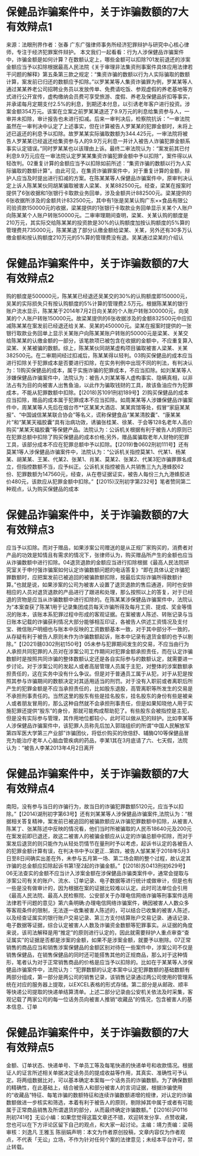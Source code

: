 # 保健品诈骗案件中，关于诈骗数额的7大有效辩点1

来源：法眼刑界作者：张春 广东广强律师事务所经济犯罪辩护与研究中心核心律师，专注于经济犯罪案件辩护。 本文我们一起看看：行为人涉保健品诈骗案件中，诈骗金额是如何计算？在数额认定上，哪些金额可以扣除?01发前退还的涉案金额应当予以扣除根据最高人民法院《关于审理非法集资刑事案件具体应用法律若干问题的解释》第五条第三款之规定：“集资诈骗的数额以行为人实际骗取的数额计算，案发前已归还的数额应予扣除。”以罗某某等人集资诈骗罪为例，罗某某等人通过某某养老公司招聘业务员以发放传单、免费请吃饭、参观虚假的养老基地等方式进行公开宣传，虚构缴纳会员费可享受旅游、度假、养老及保健品折扣等事实，并承诺每月定期支付2.5%的利息，到期还本付息，以引诱老年客户进行投资。涉案金额354万元。该案在立案之前罗某某退还了9.9万元的利息给集资参与人，一审并未扣除，审计报告也未进行扣减。后来一审判决后，检察院抗诉：“一审法院虽然在一审判决中认定了上述事实，但在计算被告人罗某某的犯罪金额时，未将上述已返还的利息予以扣除。故罗某某实际骗取数额为344.425元，一审法院将被告人罗某某已经返还给集资参与人的9.9万元利息一并计入被告人诈骗犯罪金额系事实认定错误。”同时罗某某也以该理由上诉。最终二审法院认为：“案发前其已付利息9.9万元应在一审法院认定罗某某集资诈骗犯罪金额中予以扣除”，案件得以从轻改判。02重复计算的金额应当予以扣除如前所述：“集资诈骗的数额以行为人实际骗取的数额计算”。由此可见，在集资诈骗罪案件中，对于重复计算的金额，辩护人应当及时提出进行扣减的方案。在陈某某等人保健品诈骗案件中，原审判决认定上诉人陈某某伙同胡某骗取被害人梁某、关某882500元。经查，梁某在报案时提供了6张收据和1张银行卡取款业务回单，涉及金额共计882500元。梁某提供的6张收据所涉及的金额共计832500元，其中有1张是吴某认购广东××食品有限公司验资款150000元的收据，梁某提供的1张银行卡取款业务回单显示关某个人账户向陈某某个人账户转账50000元。二审审理期间查明，梁某、关某认购的额度是210万元，其实际交给陈某某的投资款是30%的认购额度加按认购额度的5%算的管理费共735000元，陈某某退了部分认缴金额给梁某、关某，另外还有30多万认缴金额和按认购额度210万元的5%算的管理费没有退。吴某通过梁某的介绍认

# 保健品诈骗案件中，关于诈骗数额的7大有效辩点2

购的额度是500000元，陈某某已经退还吴某交的30%的认购额度即150000元，吴某的实际损失只有按认购额度的5%计算的管理费2.5万元。根据陈某某的银行账户流水显示，陈某某于2014年7月2日向关某的个人账户转账300000元，向吴某的个人账户转账150000元。故梁某提供的6张收据涉及的金额832500元中应扣减陈某某在案发前已经退还给关某、吴某的450000元。梁某在报案时提供的一张银行取款业务回单上显示关某账户向陈某某账户转账的50000元是梁某、关某交给陈某某的认缴金额的一部分，该笔款项已被包含在收据的金额中，不应重复算入梁某、关某被骗的数额。综上，陈某某伙同胡某虚构项目骗取被害人梁某、关某382500元。在二审期间经过扣减后，陈某某得以轻判。03购买保健品的成本应当进行扣除关于犯罪成本是否要进行扣除，在实务判例中出现不同的判法，有判决认为：1)购买保健品的成本，属于实施诈骗的犯罪成本，不应当扣除。如刘某某等人涉嫌保健品诈骗案件中，法院认为：被告人刘某某等人虚构事实、隐瞒真相，以非法占有为目的向被害人出售鱼油，以此作为骗取钱财的工具，故该鱼油应作为犯罪成本，不能从犯罪数额中扣除。【(2018)苏1091刑初189号】2)购买保健品的成本应当扣除，赠品的成本属于犯罪成本不应当扣除。如周某某等人涉嫌保健品诈骗案件中，周某某等人先后在烟台市**区某某大酒店、某某宾馆等处，假冒“家庭某某报”、“中国诚信某某联合协会”等名义，谎称保健食品“某某清胶囊”、“康某某片”和“某某天福胶囊”具有治病功效，诱骗张桂某、徐某、于会等128名老年人高价购买“某某天福胶囊”等保健产品。法院认为：公诉机关根据有利于被告人的原则已在犯罪总额中扣除了购买保健品的成本价格;另外，赠品属骗取老年人财物的犯罪工具，该部分成本不应在犯罪总额中予以扣除。【(2019)鲁0602刑初111号】还有莫某1等人涉保健品诈骗案件中，法院认为：“公诉机关指控莫某1、代某1、杨某某、胡某某、王某、代某2、张某1、肖某、莫某2、张某2、代某3犯诈骗罪罪名成立，但指控数额不当，应予纠正。公诉机关指控被告人共销售三九九港蜂胶62份、犯罪数额为147560元，经查，从在卷证据证实，被告人每份三九九港蜂胶进价480元，该款应从犯罪金额中扣除。”【(2015)汉刑初字第232号】笔者赞同第二种观点，认为购买保健品的成本

# 保健品诈骗案件中，关于诈骗数额的7大有效辩点3

应当予以扣除。而对于赠品，如果涉案公司赠送的是从正规厂家购买的，消费者对产品的功效是知情且有需求的情况下，张律师认为，购买赠品所产生的金额也应当从诈骗数额中进行扣除。04退货退款的金额应当进行扣除根据《最高人民法院研究室关于申付强诈骗案如何认定诈骗数额问题的电话答复》“即在具体认定诈骗犯罪数额时，应把案发前已被追回的被骗款额扣除，按最后实际诈骗所得数额计算。”也就是说，如果涉案的公司为被害人设置了退货退款的售后通道，同时也安排相应的人员对退货退款的产品进行了跟进和处理，那么按照以上的答复，对于已经退的货物是应当从诈骗数额中进行扣除的。在陈某某涉保健品诈骗案件中，法院认为“本案查获了陈某1用于记录集团成员每天诈骗所得及每月工资、提成、奖金等情况的账本，该账本系犯罪过程中形成的客观证据。在案被害人陈述、转账记录与当日账本记载的诈骗获利情况大部分能够相互印证，各被告人供述工资情况及支付宝、微信账户明细也与账本中反映的工资数额基本一致，对于其中部分不一致的，从存疑有利于被告人原则未作为诈骗数额起诉，账本中记录有退货金额的也予以剔除。”【(2021)赣0302刑初150号】05未参与犯罪期间发生的交易，不应当由行为人承担共同犯罪的人员对在涉案公司工作期间对犯罪金额承担责任，而在认定诈骗数额时是按照共同诈骗的整体数额认定还是各自实际参与的数额认定，就需要进一步讨论。对于涉案公司的发起人或者高层管理人员属于主犯，对整体的涉案数额承担责任的，这在实务中没有什么争议。但是对于普通员工属于从犯，对于从犯是按照其参与诈骗期间的数额决定对其适用适当的刑罚。对于没有入职前或者离职后所产生的犯罪金额是不应当承担责任的，比如股东退股，高管离职等所发生的交易是不承担刑事责任的。当然这里的股东有些是挂名股东，挂名股东的身份有些是被亲人或者朋友冒用的，那么这种自然就不会承担刑事责任，但是如果知晓他人用于实施犯罪还提供“股东”的身份，那就可能构成帮助犯了。有些股东会被指控是主犯，但是没有实际参与管理，其作用地位都较小，此时可以做从犯的辩护。比如李某等人涉保健品诈骗案件中，该犯罪人员称先后加入郭瑞组织的所谓“中国人民解放军第四军医大学第三产业部”诈骗团伙，将低价购买的欣倍舒、辅酶Q10等保健品冒充为能治疗老年人心脑血管疾病的药品，李某1其在3月底请了六、七天假，法院认为：“被告人李某2013年4月2日离开

# 保健品诈骗案件中，关于诈骗数额的7大有效辩点4

南阳，没有参与当日的诈骗行为，故当日的诈骗犯罪数额5120元，应当予以扣除。”【(2014)湖刑初字第63号】还有刘某某等人涉保健品诈骗案件,法院认为：“根据相关答复精神，案发前已被追回的被骗款额应从诈骗犯罪数额中扣除，从被害人陈某丁、张某陈述中反映的情况看，他们当时所被骗取的人民币18640元及200元在案发前即已退还，故这二被害人的被骗金额应从认定的诈骗总额中扣除，而对于案发后退货的则只能作为从轻处罚情节在量刑时予以考虑，起诉书认定的各被告人的犯罪金额计算有误，在判决书中予以更正...第四，被告人邹某某于2018年5月3日至8日间确实出差在外，未参与五月第一场、第二场会期的整个过程，故认定其诈骗的总金额应扣除起诉书第1至2起的诈骗金额。”【(2018)苏0413刑初629号】06无法查实的金额不应当计入涉案金额在涉保健品诈骗类案件中，通常会提取与涉案公司有关的账户、流水、订单记录、电子数据等进行统计或做审计，但是也有一些是没有做审计的，因为根据在案的证据比较难以认定。此时司法单位会引用《最高人民法院、最高人民检察院、公安部关于办理电信网络诈骗等刑事案件适用法律若干问题的意见》第六条明确:办理电信网络诈骗案件，确因被害人人数众多等客观条件的限制，无法逐一收集被害人陈述的，可以结合已收集的被害人陈述，以及经查证属实的银行账户交易记录、第三方支付结算账户交易记录、通话记录、电子数据等证据，综合认定被害人人数及诈骗资金数额等犯罪事实。从证据的角度来说，该司法解释是用“推定”的原则进行认定的，因此就需要辩护人重点审查“查证属实”的证据是否都是涉案的金额，如果不是涉案金额，就要予以剔除。07正常销售的商品应当和销售涉案保健品的金额区别对待在一些案件中，涉案公司不仅是销售保健品，在销售保健品的同时还可能搭售其他的正规商品，那么对于这种情形，笔者认为对于正常销售商品的价格是应当予以扣除的。比如在于某某等人涉保健品诈骗案件中，法院认为：“犯罪数额的认定本案中认定犯罪数额的基础数额有两部分组成，第一部分是两公司的销售记录，该销售记录通过两公司使用的管理系统在对应的服务器上提取，以EXCEL表格的形式存储。第二部分是从邮政、顺丰等快递公司提取的快递单结算清单。上述二部分记录由公安机关依法及时采集，客观记载了两家公司的每一位话务员向被害人推销“收藏品”的情况，包含被害人的基本信息、订单

# 保健品诈骗案件中，关于诈骗数额的7大有效辩点5

金额、订单状态、快递单号、下单员工等及每笔快递的快递单号和收款情况。根据证人的证言所述相关单据决定话务员的提成收益等作用，其真实、准确性可予认定。将两组数据比对，可以基本确定本案每一个话务员的诈骗数额。为了确保数额的精确性，在此基础上，结合被告人和部分被害人的言词证据，根据诈骗使用的“收藏品”特征、每笔诈骗的数额特征和连续诈骗数额递增的规律，对认定的诈骗数额做进一步核实和筛选，本着有利于被告人的原则，剔除掉其中属于或者有可能属于正常商品销售及所谓退货的部分，从而最终确定诈骗数额。”【(2016)沪0116刑初741号】无讼小编：如果您觉得这篇文章还不错，欢迎转发分享、点赞收藏，您也可以在下方评论区留下自己的观点，和大家一起讨论。主编：靖力责编：梁萌审核：刘逸凡 王雅玉 陈丽娟声明：本文为作者原创投稿，文章内容仅为作者观点，不代表「无讼」立场，不作为针对任何个案的法律意见；未经本平台许可，禁止转载。

